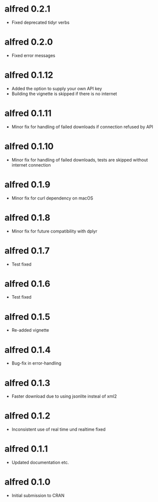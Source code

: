 # alfred 0.2.1
* Fixed deprecated tidyr verbs

# alfred 0.2.0
* Fixed error messages

# alfred 0.1.12 
* Added the option to supply your own API key
* Building the vignette is skipped if there is no internet

# alfred 0.1.11 
* Minor fix for handling of failed downloads if connection refused by API

# alfred 0.1.10 
* Minor fix for handling of failed downloads, tests are skipped without internet connection

# alfred 0.1.9 
* Minor fix for curl dependency on macOS

# alfred 0.1.8 
* Minor fix for future compatibility with dplyr

# alfred 0.1.7 
* Test fixed

# alfred 0.1.6 
* Test fixed

# alfred 0.1.5 
* Re-added vignette

# alfred 0.1.4 
* Bug-fix in error-handling

# alfred 0.1.3 
* Faster download due to using jsonlite insteal of xml2

# alfred 0.1.2 
* Inconsistent use of real time und realtime fixed

# alfred 0.1.1 
* Updated documentation etc.

# alfred 0.1.0 
* Initial submission to CRAN
